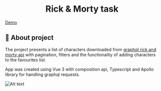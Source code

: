 <h1 align="center">Rick & Morty task</h1>

[Demo](https://6150eafd7c47c500070537b2--vigorous-lumiere-1f3167.netlify.app)

## :dart: About project ##

The project presents a list of characters downloaded from [graphql rick and morty api](https://rickandmortyapi.com/graphql) with pagination, filters and the functionality of adding characters to the favourites list.

App was created using Vue 3 with composition api, Typescript and Apollo library for handling graphql requests.


![Alt text](/relative/path/to/img.jpg?raw=true "screen")